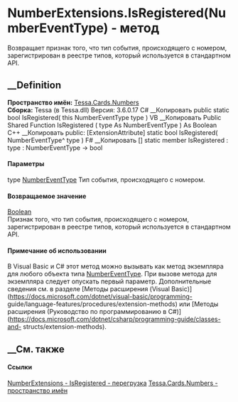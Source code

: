 # NumberExtensions.IsRegistered(NumberEventType) - метод
Возвращает признак того, что тип события, происходящего с номером,
зарегистрирован в реестре типов, который используется в стандартном API.
## __Definition
 **Пространство имён:** [Tessa.Cards.Numbers](N_Tessa_Cards_Numbers.htm)  
 **Сборка:** Tessa (в Tessa.dll) Версия: 3.6.0.17
C# __Копировать
     public static bool IsRegistered(
    	this NumberEventType type
    )
VB __Копировать
    <ExtensionAttribute>
    Public Shared Function IsRegistered ( 
    	type As NumberEventType
    ) As Boolean
C++ __Копировать
     public:
    [ExtensionAttribute]
    static bool IsRegistered(
    	NumberEventType^ type
    )
F# __Копировать
     [<ExtensionAttribute>]
    static member IsRegistered : 
            type : NumberEventType -> bool 
#### Параметры
type [NumberEventType](T_Tessa_Cards_Numbers_NumberEventType.htm)
    Тип события, происходящего с номером.
#### Возвращаемое значение
[Boolean](https://learn.microsoft.com/dotnet/api/system.boolean)  
Признак того, что тип события, происходящего с номером, зарегистрирован в
реестре типов, который используется в стандартном API.
#### Примечание об использовании
В Visual Basic и C# этот метод можно вызывать как метод экземпляра для любого
объекта типа [NumberEventType](T_Tessa_Cards_Numbers_NumberEventType.htm). При
вызове метода для экземпляра следует опускать первый параметр. Дополнительные
сведения см. в разделе [Методы расширения (Visual
Basic)](https://docs.microsoft.com/dotnet/visual-basic/programming-
guide/language-features/procedures/extension-methods) или [Методы расширения
(Руководство по программированию в
C#)](https://docs.microsoft.com/dotnet/csharp/programming-guide/classes-and-
structs/extension-methods).
##  __См. также
#### Ссылки
[NumberExtensions - ](T_Tessa_Cards_Numbers_NumberExtensions.htm)
[IsRegistered -
перегрузка](Overload_Tessa_Cards_Numbers_NumberExtensions_IsRegistered.htm)
[Tessa.Cards.Numbers - пространство имён](N_Tessa_Cards_Numbers.htm)
